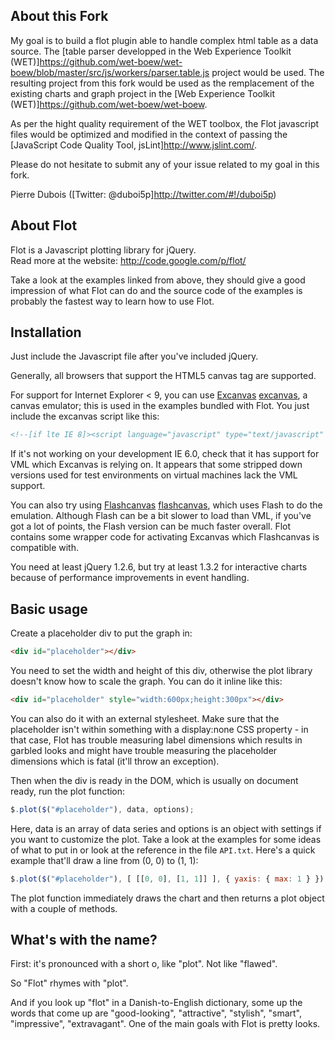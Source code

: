 
## About this Fork ##

My goal is to build a flot plugin able to handle complex html table as a data source. The [table parser developped in the Web Experience Toolkit (WET)]<https://github.com/wet-boew/wet-boew/blob/master/src/js/workers/parser.table.js> project would be used. The resulting project from this fork would be used as the remplacement of the existing charts and graph project in the [Web Experience Toolkit (WET)]<https://github.com/wet-boew/wet-boew>. 

As per the hight quality requirement of the WET toolbox, the Flot javascript files would be optimized and modified in the context of passing the [JavaScript Code Quality Tool, jsLint]<http://www.jslint.com/>.

Please do not hesitate to submit any of your issue related to my goal in this fork.

Pierre Dubois ([Twitter: @duboi5p]<http://twitter.com/#!/duboi5p>)

## About Flot ##

Flot is a Javascript plotting library for jQuery.  
Read more at the website: <http://code.google.com/p/flot/>

Take a look at the examples linked from above, they should give a good
impression of what Flot can do and the source code of the examples is
probably the fastest way to learn how to use Flot.


## Installation ##

Just include the Javascript file after you've included jQuery.

Generally, all browsers that support the HTML5 canvas tag are
supported.

For support for Internet Explorer < 9, you can use [Excanvas]
[excanvas], a canvas emulator; this is used in the examples bundled
with Flot. You just include the excanvas script like this:

```html
<!--[if lte IE 8]><script language="javascript" type="text/javascript" src="excanvas.min.js"></script><![endif]-->
```

If it's not working on your development IE 6.0, check that it has
support for VML which Excanvas is relying on. It appears that some
stripped down versions used for test environments on virtual machines
lack the VML support.

You can also try using [Flashcanvas] [flashcanvas], which uses Flash to
do the emulation. Although Flash can be a bit slower to load than VML,
if you've got a lot of points, the Flash version can be much faster
overall. Flot contains some wrapper code for activating Excanvas which
Flashcanvas is compatible with.

You need at least jQuery 1.2.6, but try at least 1.3.2 for interactive
charts because of performance improvements in event handling.


## Basic usage ##

Create a placeholder div to put the graph in:

```html
<div id="placeholder"></div>
```

You need to set the width and height of this div, otherwise the plot
library doesn't know how to scale the graph. You can do it inline like
this:

```html
<div id="placeholder" style="width:600px;height:300px"></div>
```

You can also do it with an external stylesheet. Make sure that the
placeholder isn't within something with a display:none CSS property -
in that case, Flot has trouble measuring label dimensions which
results in garbled looks and might have trouble measuring the
placeholder dimensions which is fatal (it'll throw an exception).

Then when the div is ready in the DOM, which is usually on document
ready, run the plot function:

```js
$.plot($("#placeholder"), data, options);
```

Here, data is an array of data series and options is an object with
settings if you want to customize the plot. Take a look at the
examples for some ideas of what to put in or look at the reference
in the file `API.txt`. Here's a quick example that'll draw a line from
(0, 0) to (1, 1):

```js
$.plot($("#placeholder"), [ [[0, 0], [1, 1]] ], { yaxis: { max: 1 } });
```

The plot function immediately draws the chart and then returns a plot
object with a couple of methods.


## What's with the name? ##

First: it's pronounced with a short o, like "plot". Not like "flawed".

So "Flot" rhymes with "plot".

And if you look up "flot" in a Danish-to-English dictionary, some up
the words that come up are "good-looking", "attractive", "stylish",
"smart", "impressive", "extravagant". One of the main goals with Flot
is pretty looks.

[excanvas]: http://code.google.com/p/explorercanvas/
[flashcanvas]: http://code.google.com/p/flashcanvas/
